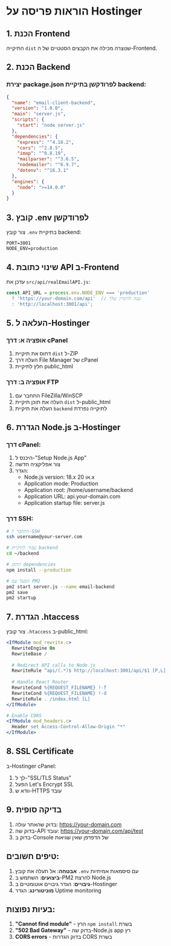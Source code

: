 # הוראות פריסה על Hostinger

## 1. הכנת Frontend

התיקייה `dist` שנוצרה מכילה את הקבצים הסטטיים של ה-Frontend.

## 2. הכנת Backend

### יצירת package.json לפרודקשן בתיקיית backend:
```json
{
  "name": "email-client-backend",
  "version": "1.0.0",
  "main": "server.js",
  "scripts": {
    "start": "node server.js"
  },
  "dependencies": {
    "express": "^4.18.2",
    "cors": "^2.8.5",
    "imap": "^0.8.19",
    "mailparser": "^3.6.5",
    "nodemailer": "^6.9.7",
    "dotenv": "^16.3.1"
  },
  "engines": {
    "node": ">=14.0.0"
  }
}
```

## 3. קובץ .env לפרודקשן

צור קובץ `.env` בתיקיית backend:
```
PORT=3001
NODE_ENV=production
```

## 4. שינוי כתובת API ב-Frontend

עדכן את `src/api/realEmailAPI.js`:
```javascript
const API_URL = process.env.NODE_ENV === 'production' 
  ? 'https://your-domain.com/api'  // שנה לדומיין שלך
  : 'http://localhost:3001/api';
```

## 5. העלאה ל-Hostinger

### אופציה א: דרך cPanel
1. דחוס את תיקיית `dist` ל-ZIP
2. העלה דרך File Manager של cPanel
3. חלץ לתיקיית public_html

### אופציה ב: דרך FTP
1. התחבר עם FileZilla/WinSCP
2. העלה את תוכן תיקיית `dist` ל-public_html
3. העלה את תיקיית `backend` לתיקייה נפרדת

## 6. הגדרת Node.js ב-Hostinger

### דרך cPanel:
1. היכנס ל-"Setup Node.js App"
2. צור אפליקציה חדשה
3. הגדר:
   - Node.js version: 18.x או 20.x
   - Application mode: Production
   - Application root: /home/username/backend
   - Application URL: api.your-domain.com
   - Application startup file: server.js

### דרך SSH:
```bash
# התחבר ל-SSH
ssh username@your-server.com

# עבור לתיקיית backend
cd ~/backend

# התקן dependencies
npm install --production

# הפעל עם PM2
pm2 start server.js --name email-backend
pm2 save
pm2 startup
```

## 7. הגדרת .htaccess

צור קובץ `.htaccess` ב-public_html:
```apache
<IfModule mod_rewrite.c>
  RewriteEngine On
  RewriteBase /
  
  # Redirect API calls to Node.js
  RewriteRule ^api/(.*)$ http://localhost:3001/api/$1 [P,L]
  
  # Handle React Router
  RewriteCond %{REQUEST_FILENAME} !-f
  RewriteCond %{REQUEST_FILENAME} !-d
  RewriteRule . /index.html [L]
</IfModule>

# Enable CORS
<IfModule mod_headers.c>
  Header set Access-Control-Allow-Origin "*"
</IfModule>
```

## 8. SSL Certificate

ב-Hostinger cPanel:
1. לך ל-"SSL/TLS Status"
2. הפעל Let's Encrypt SSL
3. וודא ש-HTTPS עובד

## 9. בדיקה סופית

1. בדוק שהאתר עולה: https://your-domain.com
2. בדוק שה-API עובד: https://your-domain.com/api/test
3. בדוק ב-Console של הדפדפן שאין שגיאות

## טיפים חשובים:

1. **אבטחה**: אל תעלה את קובץ `.env` עם סיסמאות אמיתיות
2. **ביצועים**: השתמש ב-PM2 להרצת Node.js
3. **גיבויים**: הגדר גיבויים אוטומטיים ב-Hostinger
4. **מוניטורינג**: הגדר Uptime monitoring

## בעיות נפוצות:

1. **"Cannot find module"** - הרץ `npm install` בשרת
2. **"502 Bad Gateway"** - בדוק שה-Node.js app רץ
3. **CORS errors** - בדוק הגדרות CORS בשרת